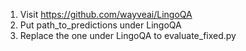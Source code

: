 1. Visit https://github.com/wayveai/LingoQA 
2. Put path_to_predictions under LingoQA 
3. Replace the one under LingoQA to evaluate_fixed.py
